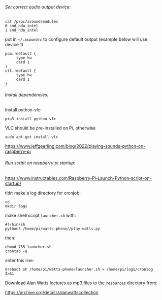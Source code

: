 ######  Set correct audio output device:
```
cat /proc/asound/modules
0 snd_hda_intel
1 snd_hda_intel
```

put in `~/.asoundrc` to configure default output (example below will use device 1)

```
pcm.!default {
     type hw
     card 1
}
ctl.!default {
     type hw
     card 1
}
```
######  Install dependencies:
Install python-vlc:
```
pip3 install python-vlc
``` 
VLC should be pre-installed on Pi, otherwise 
```
sudo apt-get install vlc
```
https://www.jeffgeerling.com/blog/2022/playing-sounds-python-on-raspberry-pi

######  Run script on raspberry pi startup:
https://www.instructables.com/Raspberry-Pi-Launch-Python-script-on-startup/

tldr:
make a log directory for cronjob:
```
cd
mkdir logs
```
make shell script `launcher.sh` with:
```
#!/bin/sh
python3 /home/pi/watts-phone//play-watts.py
```
then:
```
chmod 755 launcher.sh
crontab -e
```
enter this line:
```
@reboot sh /home/pi/watts-phone/launcher.sh > /home/pi/logs/cronlog 2>&1
```
Download Alan Watts lectures as mp3 files to the `resources` directory from:

https://archive.org/details/alanwattscollection
